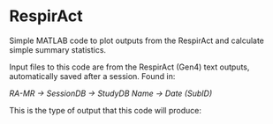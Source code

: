 # RespirAct

Simple MATLAB code to plot outputs from the RespirAct and calculate simple summary statistics. 

Input files to this code are from the RespirAct (Gen4) text outputs, automatically saved after a session. Found in:

*RA-MR -> SessionDB -> StudyDB Name -> Date (SubID)*

This is the type of output that this code will produce:

